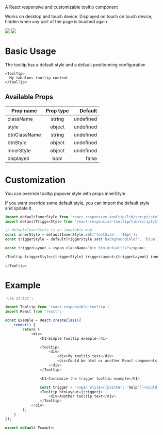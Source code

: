A React responsive and customizable tooltip component

Works on desktop and touch device.
Displayed on touch on touch device, hidden when any part of the page is touched again

[![](https://img.shields.io/npm/v/react-responsive-tooltip.svg)](https://www.npmjs.com/package/react-responsive-tooltip)
[![](https://img.shields.io/npm/dm/react-responsive-tooltip.svg)](https://www.npmjs.com/package/react-responsive-tooltip)

# Basic Usage

The tooltip has a default style and a default positionning configuration

```
<ToolTip>
  My fabulous tooltip content
</ToolTip>
```

## Available Props


| Prop name     | Prop type     | Default   |
| ------------- |:-------------:| ---------:|
| className     | string        | undefined |
| style         | object        | undefined |
| btnClassName  | string        | undefined |
| btnStyle      | object        | undefined |
| innerStyle    | object        | undefined |
| displayed     | bool          | false     |


# Customization

You can override tooltip popover style with props innerStyle

If you want override some default style, you can import the default style and update it.

```javascript
import defaultInnerStyle from 'react-responsive-tooltip/lib/script/styles/tooltip-inner';
import defaultTriggerStyle from 'react-responsive-tooltip/lib/script/styles/tooltip-trigger';

// defaultInnerStyle is an immutable map
const innerStyle = defaultInnerStyle.set('fontSize', '10pt');
const triggerStyle = defaultTriggerStyle.set('backgroundColor', 'blue');

const triggerLayout = <span className='btn btn-default'>?</span>;

<Tooltip triggerStyle={triggerStyle} triggerLayout={triggerLayout} innerStyle={innerStyle}>
	...
</Tooltip>
```



# Example

```javascript
'use strict';

import Tooltip from 'react-responsible-tooltip';
import React from 'react';

const Example = React.createClass({
	render() {
		return (
			<div>
				<h1>Simple tooltip example</h1>

				<Tooltip>
					<div>
						<div>My tooltip text</div>
						<div>Could be html or another React components
					</div>
				</Tooltip>

				<h1>Customize the trigger tooltip example</h1>

				const trigger = '<span style={{pointer: 'help'}}>Could be text trigger also</span>';
				<Tooltip btnLayout={trigger}>
					<div>Another tooltip text</div>
				</Tooltip>
			</div>
		);
	}
});

export default Example;
```
